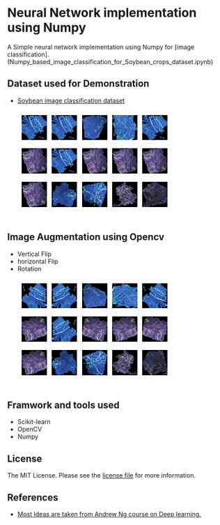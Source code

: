# Neural Network implementation using Numpy
A Simple neural network implementation using Numpy for [image classification].(Numpy_based_image_classification_for_Soybean_crops_dataset.ipynb)

## Dataset used for Demonstration
- [Soybean image classification dataset](https://www.kaggle.com/fpeccia/weed-detection-in-soybean-crops)

![GitHub Logo](/images/data_view.png)

## Image Augmentation using Opencv
- Vertical Flip
- horizontal Flip 
- Rotation

![GitHub Logo](/images/index_augment.png)


## Framwork and tools used
- Scikit-learn
- OpenCV
- Numpy

## License
The MIT License. Please see the [license file](LICENSE) for more information.

## References
- [Most Ideas are taken from Andrew Ng course on Deep learning.](https://www.coursera.org/specializations/deep-learning?)
